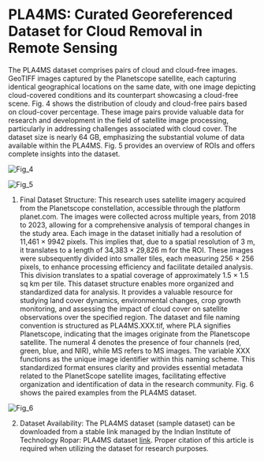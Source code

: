 # PLA4MS: Curated Georeferenced Dataset for Cloud Removal in Remote Sensing

The PLA4MS dataset comprises pairs of cloud and cloud-free images. GeoTIFF images captured by the Planetscope satellite, each capturing identical geographical locations on the same date, with one image depicting cloud-covered conditions and its counterpart showcasing a cloud-free scene. Fig. 4 shows the distribution of cloudy and cloud-free pairs based on cloud-cover percentage. These image pairs provide valuable data for research and development in the field of satellite image processing, particularly in addressing challenges associated with cloud cover. The dataset size is nearly 64 GB, emphasizing the substantial volume of data available within the PLA4MS. Fig. 5 provides an overview of ROIs and offers complete insights into the dataset. 


![Fig_4](https://github.com/user-attachments/assets/5a99467f-5cbe-4a2b-9567-3d402ec6e46c)


![Fig_5](https://github.com/user-attachments/assets/29f27ace-5f35-49e1-b778-e80c2352fac6)


1) Final Dataset Structure: This research uses satellite imagery acquired from the Planetscope constellation, accessible through the platform planet.com. The images were collected across multiple years, from 2018 to 2023, allowing for a comprehensive analysis of temporal changes in the study area. Each image in the dataset initially had a resolution of 11,461 × 9942 pixels. This implies that, due to a spatial resolution of 3 m, it translates to a length of 34,383 × 29,826 m for the ROI. These images were subsequently divided into smaller tiles, each measuring 256 × 256 pixels, to enhance processing efficiency and facilitate detailed analysis. This division translates to a spatial coverage of approximately 1.5 × 1.5 sq km per tile. This dataset structure enables more organized and standardized data for analysis. It provides a valuable resource for studying land cover dynamics, environmental changes, crop growth monitoring, and assessing the impact of cloud cover on satellite observations over the specified region. The dataset and file naming convention is structured as PLA4MS.XXX.tif, where PLA signifies Planetscope, indicating that the images originate from the Planetscope satellite. The numeral 4 denotes the presence of four channels (red, green, blue, and NIR), while MS refers to MS images. The variable XXX functions as the unique image identifier within this naming scheme. This standardized format ensures clarity and provides essential metadata related to the PlanetScope satellite images, facilitating effective organization and identification of data in the research community. Fig. 6 shows the paired examples from the PLA4MS dataset.


![Fig_6](https://github.com/user-attachments/assets/b423d254-9a1e-46cf-ad51-a1b44af27f86)


2) Dataset Availability: The PLA4MS dataset (sample dataset) can be downloaded from a stable link managed by the Indian Institute of Technology Ropar: PLA4MS dataset [link](https://drive.google.com/drive/folders/1eiQ0N7qoogs9e1-EOFB2st7PLrHf-zd9). Proper citation of this article is required when utilizing the dataset for research purposes.
